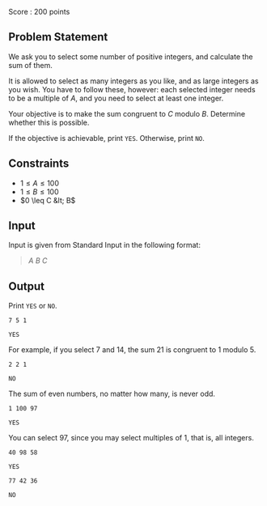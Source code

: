 Score : $200$ points

## Problem Statement

We ask you to select some number of positive integers, and calculate the sum of them.

It is allowed to select as many integers as you like, and as large integers as you wish.
You have to follow these, however: each selected integer needs to be a multiple of $A$, and you need to select at least one integer.

Your objective is to make the sum congruent to $C$ modulo $B$.
Determine whether this is possible.

If the objective is achievable, print `YES`. Otherwise, print `NO`.

## Constraints

- $1 \leq A \leq 100$
- $1 \leq B \leq 100$
- $0 \leq C &lt; B$

## Input

Input is given from Standard Input in the following format:

> $A$ $B$ $C$

## Output

Print `YES` or `NO`.

```input1
7 5 1
```

```output1
YES
```

For example, if you select $7$ and $14$, the sum $21$ is congruent to $1$ modulo $5$.

```input2
2 2 1
```

```output2
NO
```

The sum of even numbers, no matter how many, is never odd.

```input3
1 100 97
```

```output3
YES
```

You can select $97$, since you may select multiples of $1$, that is, all integers.

```input4
40 98 58
```

```output4
YES
```

```input5
77 42 36
```

```output5
NO
```